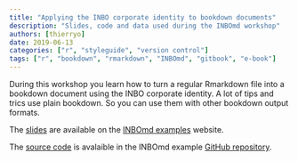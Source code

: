 ```yaml
---
title: "Applying the INBO corporate identity to bookdown documents"
description: "Slides, code and data used during the INBOmd workshop"
authors: [thierryo]
date: 2019-06-13
categories: ["r", "styleguide", "version control"]
tags: ["r", "bookdown", "rmarkdown", "INBOmd", "gitbook", "e-book"]
---
```


During this workshop you learn how to turn a regular Rmarkdown file into a bookdown document using the INBO corporate identity. A lot of tips and trics use plain bookdown. So you can use them with other bookdown output formats.

The [slides](https://inbo.github.io/inbomd_examples/inbomd_workshop/inbomd_workshop.pdf) are available on the [INBOmd examples](https://inbo.github.io/inbomd_examples/) website.

The [source code](https://github.com/inbo/inbomd_examples/tree/master/source/inbomd_workshop) is avalaible in the INBOmd example [GitHub repository](https://github.com/inbo/inbomd_examples).

